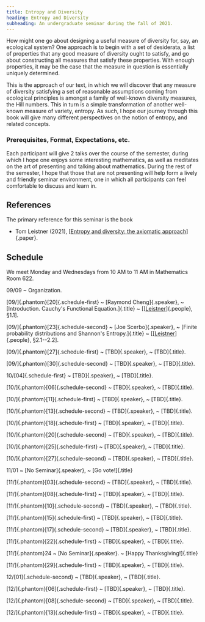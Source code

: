 ```yaml
---
title: Entropy and Diversity
heading: Entropy and Diversity
subheading: An undergraduate seminar during the fall of 2021.
---
```


How might one go about designing a useful measure of diversity for, say, an
ecological system? One approach is to begin with a set of desiderata, a list of
properties that any good measure of diversity ought to satisfy, and go about
constructing all measures that satisfy these properties. With enough properties,
it may be the case that the measure in question is essentially uniquely
determined.

This is the approach of our text, in which we will discover that any measure of
diversity satisfying a set of reasonable assumptions coming from ecological
principles is amongst a family of well-known diversity measures, the Hill
numbers. This in turn is a simple transformation of another well-known measure
of variety, entropy. As such, I hope our journey through this book will give
many different perspectives on the notion of entropy, and related concepts.

### Prerequisites, Format, Expectations, etc.

Each participant will give 2 talks over the course of the semester, during which
I hope one enjoys some interesting mathematics, as well as meditates on the art
of presenting and talking about mathematics. During the rest of the semester,
I hope that those that are not presenting will help form a lively and friendly
seminar environment, one in which all participants can feel comfortable to
discuss and learn in.

## References

The primary reference for this seminar is the book

* Tom Leistner (2021),
[[Entropy and diversity: the axiomatic approach][Leistner]]{.paper}.


## Schedule

We meet Monday and Wednesdays from 10 AM to 11 AM in Mathematics Room 622.

09/09
  ~ Organization.

[09/]{.phantom}[20]{.schedule-first}
  ~ [Raymond Cheng]{.speaker},
  ~ [Introduction. Cauchy's Functional Equation.]{.title}
  ~ \[[[Leistner][Leistner]]{.people}, §1.1].

[09/]{.phantom}[23]{.schedule-second}
  ~ [Joe Scerbo]{.speaker},
  ~ [Finite probability distributions and Shannon's Entropy.]{.title}
  ~ \[[[Leistner][Leistner]]{.people}, §2.1--2.2].

[09/]{.phantom}[27]{.schedule-first}
  ~ [TBD]{.speaker},
  ~ [TBD]{.title}.

[09/]{.phantom}[30]{.schedule-second}
  ~ [TBD]{.speaker},
  ~ [TBD]{.title}.

10/[04]{.schedule-first}
  ~ [TBD]{.speaker},
  ~ [TBD]{.title}.

[10/]{.phantom}[06]{.schedule-second}
  ~ [TBD]{.speaker},
  ~ [TBD]{.title}.

[10/]{.phantom}[11]{.schedule-first}
  ~ [TBD]{.speaker},
  ~ [TBD]{.title}.

[10/]{.phantom}[13]{.schedule-second}
  ~ [TBD]{.speaker},
  ~ [TBD]{.title}.

[10/]{.phantom}[18]{.schedule-first}
  ~ [TBD]{.speaker},
  ~ [TBD]{.title}.

[10/]{.phantom}[20]{.schedule-second}
  ~ [TBD]{.speaker},
  ~ [TBD]{.title}.

[10/]{.phantom}[25]{.schedule-first}
  ~ [TBD]{.speaker},
  ~ [TBD]{.title}.

[10/]{.phantom}[27]{.schedule-second}
  ~ [TBD]{.speaker},
  ~ [TBD]{.title}.

11/01
  ~ [No Seminar]{.speaker},
  ~ [Go vote!]{.title}

[11/]{.phantom}[03]{.schedule-second}
  ~ [TBD]{.speaker},
  ~ [TBD]{.title}.

[11/]{.phantom}[08]{.schedule-first}
  ~ [TBD]{.speaker},
  ~ [TBD]{.title}.

[11/]{.phantom}[10]{.schedule-second}
  ~ [TBD]{.speaker},
  ~ [TBD]{.title}.

[11/]{.phantom}[15]{.schedule-first}
  ~ [TBD]{.speaker},
  ~ [TBD]{.title}.

[11/]{.phantom}[17]{.schedule-second}
  ~ [TBD]{.speaker},
  ~ [TBD]{.title}.

[11/]{.phantom}[22]{.schedule-first}
  ~ [TBD]{.speaker},
  ~ [TBD]{.title}.

[11/]{.phantom}24
  ~ [No Seminar]{.speaker}.
  ~ [Happy Thanksgiving!]{.title}

[11/]{.phantom}[29]{.schedule-first}
  ~ [TBD]{.speaker},
  ~ [TBD]{.title}.

12/[01]{.schedule-second}
  ~ [TBD]{.speaker},
  ~ [TBD]{.title}.

[12/]{.phantom}[06]{.schedule-first}
  ~ [TBD]{.speaker},
  ~ [TBD]{.title}.

[12/]{.phantom}[08]{.schedule-second}
  ~ [TBD]{.speaker},
  ~ [TBD]{.title}.

[12/]{.phantom}[13]{.schedule-first}
  ~ [TBD]{.speaker},
  ~ [TBD]{.title}.


[Leistner]: <https://clio.columbia.edu/catalog/15475335>

